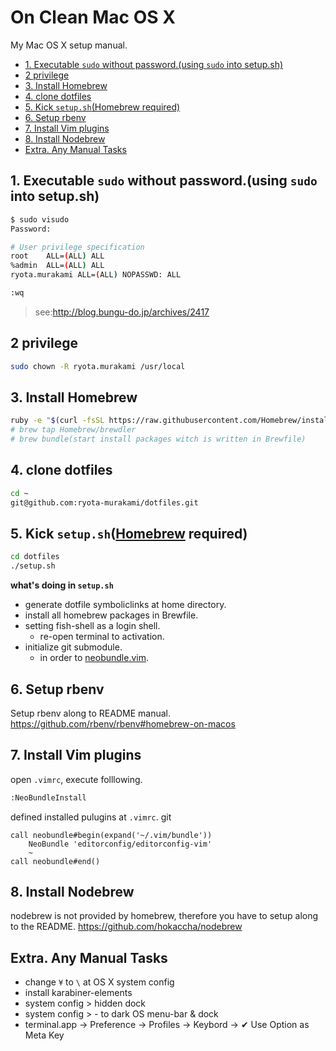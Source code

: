 On Clean Mac OS X
=====================

My Mac OS X setup manual.

<!-- START doctoc generated TOC please keep comment here to allow auto update -->
<!-- DON'T EDIT THIS SECTION, INSTEAD RE-RUN doctoc TO UPDATE -->


- [1. Executable `sudo` without password.(using `sudo` into setup.sh)](#1-executable-sudo-without-passwordusing-sudo-into-setupsh)
- [2 privilege](#2-privilege)
- [3. Install Homebrew](#3-install-homebrew)
- [4. clone dotfiles](#4-clone-dotfiles)
- [5. Kick `setup.sh`(Homebrew required)](#5-kick-setupshhomebrew-required)
- [6. Setup rbenv](#6-setup-rbenv)
- [7. Install Vim plugins](#7-install-vim-plugins)
- [8. Install Nodebrew](#8-install-nodebrew)
- [Extra. Any Manual Tasks](#extra-any-manual-tasks)

<!-- END doctoc generated TOC please keep comment here to allow auto update -->

## 1. Executable `sudo` without password.(using `sudo` into setup.sh)  

```sh
$ sudo visudo
Password:

# User privilege specification
root    ALL=(ALL) ALL
%admin  ALL=(ALL) ALL
ryota.murakami ALL=(ALL) NOPASSWD: ALL

:wq
```

> see:<a href="http://blog.bungu-do.jp/archives/2417" target="_blank">http://blog.bungu-do.jp/archives/2417</a>

## 2 privilege

```sh
sudo chown -R ryota.murakami /usr/local
```

## 3. Install Homebrew

```sh
ruby -e "$(curl -fsSL https://raw.githubusercontent.com/Homebrew/install/master/install)"
# brew tap Homebrew/brewdler
# brew bundle(start install packages witch is written in Brewfile)
```

## 4. clone dotfiles

```sh
cd ~
git@github.com:ryota-murakami/dotfiles.git
```

## 5. Kick `setup.sh`([Homebrew](https://github.com/ryota-murakami/dotfiles/blob/master/README.md#3-install-homebrew) required)

```sh
cd dotfiles
./setup.sh
```

**what's doing in `setup.sh`**

- generate dotfile symboliclinks at home directory.
- install all homebrew packages in Brewfile.
- setting fish-shell as a login shell.
  - re-open terminal to activation.
- initialize git submodule.
  - in order to <a href="https://github.com/ryota-murakami/dotfiles/tree/master/.vim/bundle" target="_blank">neobundle.vim</a>.

## 6. Setup rbenv
Setup rbenv along to README manual.
https://github.com/rbenv/rbenv#homebrew-on-macos

## 7. Install Vim plugins

open `.vimrc`, execute folllowing.

```sh
:NeoBundleInstall
```

defined installed pulugins at `.vimrc`.
git
```vim
call neobundle#begin(expand('~/.vim/bundle'))
    NeoBundle 'editorconfig/editorconfig-vim'
    ~
call neobundle#end()
```

## 8. Install Nodebrew
nodebrew is not provided by homebrew, therefore you have to setup along to the README. 
https://github.com/hokaccha/nodebrew


## Extra. Any Manual Tasks

- change `¥` to `\` at OS X system config
- install karabiner-elements
- system config > hidden dock
- system config > - to dark OS menu-bar & dock
- terminal.app -> Preference -> Profiles -> Keybord -> ✔︎ Use Option as Meta Key
